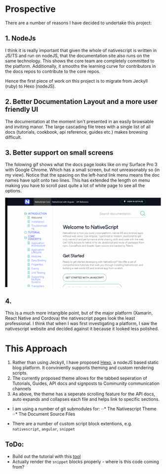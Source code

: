 # Prospective 

There are a number of reasons I have decided to undertake this project:

## 1. NodeJs

I think it is really important that given the whole of nativescript is written in JS/TS and run on nodeJS, that the documentation site also runs on the same technology. This shows the core team are completely committed to the platform. Additionally, it smooths the learning curve for contributors in the docs repos to contribute to the core repos.

Hence the first piece of work on this project is to migrate from Jeckyll (ruby) to Hexo (nodeJS). 

## 2. Better Documentation Layout and a more user friendly UI

The documentation at the moment isn't presented in an easily browsable and inviting manor. The large cascading file trees with a single list of all docs (tutorials, cookbook, api reference, guides etc.) makes browsing difficult.

## 3. Better support on small screens

The folowing gif shows what the docs page looks like on my Surface Pro 3 with Google Chrome. Which has a small screen, but not unreasonably so (in my view). Notice that the spacing on the left-hand link menu means the doc names have split onto two lines. This has extended the length on menu making you have to scroll past quite a lot of white page to see all the options. 

![Screen Shot](./assets/Nativescript_docs_site.gif "Screen Shot")

## 4. 
This is a much more intangible point, but of the major platform (Xamarin, React Native and Cordova) the nativescript pages look the least professional. I think that when I was first investigating a platform, I saw the nativescript website and decided against it because it looked less polished. 

# This Approach

1. Rather than using Jeckyll, I have proposed [Hexo](https://hexo.io/), a nodeJS based static blog platform. It conviniently supports theming and custom rendering scripts.
2. The currently proposed theme allows for the tabbed seperation of Tutorials, Guides, API docs and signposts to Community communication channels
3. As above, the theme has a seperate scrolling feature for the API docs, auto expands and collapses each file and helps link to specific sections. 

* I am using a number of git submodules for:
⋅⋅* The Nativescript Theme
⋅⋅* The Document Source Files
 
* There are a number of custom script block extentions, e.g. `nativescript`, `angular`, `snippet`

## ToDo:

* Build out the tutorial with this [tool](https://github.com/meteor/tutorial-tools)
* Actually render the `snippet` blocks properly - where is this code coming from?